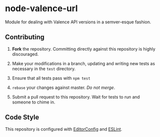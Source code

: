 # node-valence-url

Module for dealing with Valence API versions in a semver-esque fashion.

## Contributing

1. **Fork** the repository. Committing directly against this repository is highly discouraged.

2. Make your modifications in a branch, updating and writing new tests as necessary in the `test` directory.

3. Ensure that all tests pass with `npm test`

4. `rebase` your changes against master. *Do not merge*.

5. Submit a pull request to this repository. Wait for tests to run and someone to chime in.

## Code Style

This repository is configured with [EditorConfig][EditorConfig] and [ESLint][ESLint].

[EditorConfig]: http://editorconfig.org/
[ESLint]: http://eslint.org/
